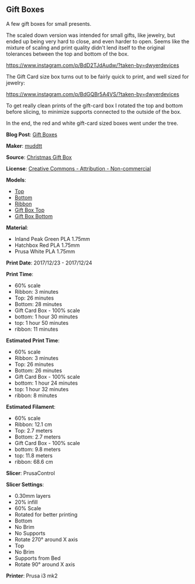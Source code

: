 ## Gift Boxes

A few gift boxes for small presents.

The scaled down version was intended for small gifts, like jewelry, but ended up
being very hard to close, and even harder to open. Seems like the mixture of scaling
and print quality didn't lend itself to the original tolerances between the top and
bottom of the box.

https://www.instagram.com/p/BdD2TJdAudw/?taken-by=dwyerdevices

The Gift Card size box turns out to be fairly quick to print, and well sized for
jewelry:

https://www.instagram.com/p/BdGQBr5A4VS/?taken-by=dwyerdevices

To get really clean prints of the gift-card box I rotated the top and
bottom before slicing, to minimize supports connected to the outside of the box.

In the end, the red and white gift-card sized boxes went under the tree.


**Blog Post**: [Gift Boxes](http://www.dwyerdevices.com/2018/01/21/gift-boxes/)

**Maker**: [muddtt](https://www.thingiverse.com/muddtt)

**Source**: [Christmas Gift Box](https://www.thingiverse.com/thing:197159)

**License**: [Creative Commons - Attribution - Non-commercial](http://creativecommons.org/licenses/by-nc/3.0/)

**Models**:

 - [Top](https://www.thingiverse.com/download:368891)
 - [Bottom](https://www.thingiverse.com/download:368890)
 - [Ribbon](https://www.thingiverse.com/download:368889)
 - [Gift Box Top](https://www.thingiverse.com/download:372602)
 - [Gift Box Bottom](https://www.thingiverse.com/download:372601)

**Material**:

 - Inland Peak Green PLA 1.75mm
 - Hatchbox Red PLA 1.75mm
 - Prusa White PLA 1.75mm

**Print Date**: 2017/12/23 - 2017/12/24

**Print Time**:

 - 60% scale
  - Ribbon: 3 minutes
  - Top: 26 minutes
  - Bottom: 28 minutes
 - Gift Card Box - 100% scale
  - bottom: 1 hour 30 minutes
  - top: 1 hour 50 minutes
  - ribbon: 11 minutes
  
**Estimated Print Time**:

 - 60% scale
  - Ribbon: 3 minutes
  - Top: 26 minutes
  - Bottom: 26 minutes
 - Gift Card Box - 100% scale
  - bottom: 1 hour 24 minutes
  - top: 1 hour 32 minutes
  - ribbon: 8 minutes

**Estimated Filament**:

 - 60% scale
  - Ribbon: 12.1 cm
  - Top: 2.7 meters
  - Bottom: 2.7 meters
 - Gift Card Box - 100% scale
  - bottom: 9.8 meters
  - top: 11.8 meters
  - ribbon: 68.6 cm
  
**Slicer**: PrusaControl

**Slicer Settings**:

 - 0.30mm layers
 - 20% infill
 - 60% Scale
 - Rotated for better printing
 - Bottom
  - No Brim
  - No Supports
  - Rotate 270° around X axis
 - Top
  - No Brim
  - Supports from Bed
  - Rotate 90° around X axis
  
**Printer**: Prusa i3 mk2  